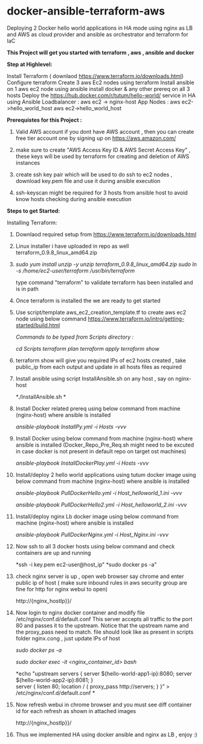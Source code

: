 # docker-ansible-terraform-aws
Deploying 2 Docker hello world applications in HA mode using nginx as LB and AWS as cloud provider and ansible as orchestrator and terraform for IaC

**This Project will get you started with terraform , aws , ansible and  docker**

**Step at Highlevel:**

Install Terraform ( downlaod https://www.terraform.io/downloads.html) 
Configure terraform
Create 3 aws Ec2 nodes using terraform 
Install ansible on 1 aws ec2 node 
using ansible install docker & any other prereq on all 3 hosts
Deploy the https://hub.docker.com/r/tutum/hello-world/ service in HA  using Ansible
Loadbalancer : aws ec2 -> nginx-host
App Nodes 	 :  aws ec2->hello_world_host aws ec2->hello_world_host

**Prerequistes for this Project :**

1. Valid AWS account 
   if you dont have AWS account , then you can create free tier account one by signing up on https://aws.amazon.com/  
   
2. make sure to  create "AWS Access Key ID &  AWS Secret Access Key" , these keys will be used by terraform  for creating and deletion       of AWS instances 

3. create ssh key pair which will be used to do ssh to ec2 nodes , download key.pem file and use it during ansible execution 

4. ssh-keyscan might be required for 3 hosts from ansible host to avoid know hosts checking during ansible execution 

**Steps to get Started:**

Installing Terraform:

1. Downlaod required setup from https://www.terraform.io/downloads.html

2. Linux installer i have uploaded in repo as well terraform_0.9.8_linux_amd64.zip 

3. *sudo yum install unzip -y
   unzip terraform_0.9.8_linux_amd64.zip
   sudo ln -s /home/ec2-user/terraform /usr/bin/terraform*
   
   type command "terraform"  to validate terraform has been installed and is in path 
   
 4. Once terraform is installed the we are ready to get started 
 
 5. Use script/template aws_ec2_creation_template.tf to create aws ec2 node using below command 
    https://www.terraform.io/intro/getting-started/build.html
    
    *Commands to be typed from Scripts directory :*
   
    *cd Scripts*
    *terraform plan*
    *terraform apply*
    *terraform show*
    
 6. terraform show will give you required IPs of ec2 hosts created , take public_ip from each output and update in all hosts files as       required
 
 7. Install ansible using script InstallAnsible.sh on any host , say on nginx-host
     
     *./InstallAnsible.sh *
 
 8. Install Docker related prereq using below command from machine (nginx-host) where ansible is installed 
     
     *ansible-playbook InstallPy.yml -i Hosts -vvv*
     
 9. Install Docker  using below command from machine (nginx-host) where ansible is installed  (Docker_Repo_Pre_Req.sh might need to be       excuted in case docker is not present in default repo on target ost machines)
    
      *ansible-playbook InstallDockerPlay.yml  -i Hosts -vvv*
     
10. Install/deploy 2  hello world applications using tutum docker image  using below command from machine (nginx-host) where ansible         is installed 
      
      *ansible-playbook PullDockerHello.yml  -i Host_helloworld_1.ini -vvv*
      
      *ansible-playbook PullDockerHello2.yml -i Host_helloworld_2.ini -vvv*
  
11.  Install/deploy  nginx Lb docker image  using below command from machine (nginx-host) where ansible is installed 
      
        *ansible-playbook PullDockerNginx.yml -i Host_Nginx.ini -vvv*
        
12. Now ssh to all 3 docker hosts using below command and check containers are up and running 

      *ssh -i key.pem ec2-user@host_ip"
      *sudo docker ps -a"
      
13. check nginx server is up , open web browser say chrome and enter public ip of host ( make sure inbound rules in aws security group       are fine for http for nginx webui to open)
      
      http://{nginx_hostIp}}/ 
      
14. Now login to nginx docker container and modify  file /etc/nginx/conf.d/default.conf
    This server accepts all traffic to the port 80 and passes it to the upstream.
    Notice that the upstream name and the proxy_pass need to match.
    file should look like as present in scripts folder nginx.cong , just update IPs of host
   
     *sudo docker ps -a*
     
     *sudo docker exec -it <nginx_container_id> bash*
     
      *echo "upstream servers {
      server ${hello-world-app1-ip}:8080;
      server ${hello-world-app2-ip}:8081;
      }    
      server {
      listen 80;
      location / {
      proxy_pass http://servers;
      }
      }”  > /etc/nginx/conf.d/default.conf *

15. Now refresh webui in chrome browser and you must see diff container id for each refresh as shown in attached images
      
      http://{nginx_hostIp}}/ 
      
16. Thus we implemented HA using docker ansible and nginx as LB , enjoy :)
      
 
 

